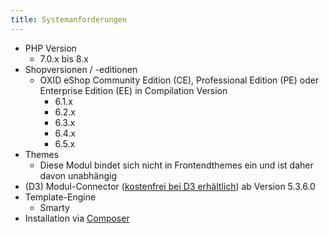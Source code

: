 ```yaml
---
title: Systemanforderungen
---
```


* PHP Version
    * 7.0.x bis 8.x
* Shopversionen / -editionen
    * OXID eShop Community Edition (CE), Professional Edition (PE) oder Enterprise Edition (EE) in Compilation Version 
        * 6.1.x
        * 6.2.x
        * 6.3.x
        * 6.4.x
        * 6.5.x
* Themes
    * Diese Modul bindet sich nicht in Frontendthemes ein und ist daher davon unabhängig
* (D3) Modul-Connector ([kostenfrei bei D3 erhältlich](https://www.oxidmodule.com/connector/)) ab Version 5.3.6.0 
* Template-Engine
    * Smarty
* Installation via [Composer](https://getcomposer.org)
